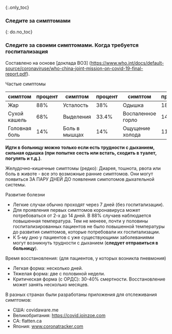 {:.only_toc}
### Следите за симптомами

{: do.no_toc}
### Следите за своими симптомами. Когда требуется госпитализация

Составлено на основе [доклада ВОЗ] (https://www.who.int/docs/default-source/coronaviruse/who-china-joint-mission-on-covid-19-final-report.pdf).   

Частые симптомы


|  симптом         |  процент  | симптом      |   процент   | симптом     |   процент   | 
| ---------------- | ---------- | ---------------- | ---------- | ---------------- | ---------- |
| Жар                  |    88%    | Усталость        |    38%    | Одышка            |   18%     |
| Сухой кашель  |    68%    | Выделения      |   33.4%  | Воспаленное горло |   14%     |
| Головная боль |    14%    | Боль в мышцах    |   14%     | Ощущение холода  |   11%     |


**Идти в больницу можно только если есть трудности с дыханием, сильная одышка (при попытке сесть или встать, сходить в туалет, погулять и т.д.)**.

Желудочно-кишечные симптомы (редко): 
Диарея, тошнота, рвота или боль в животе - все это возможные ранние симптомов. Они могут появиться ЗА ПАРУ ДНЕЙ ДО появления симпотомов дыхательной системы. 

Развитие болезни  
- Легкие случаи обычно проходят через 7 дней (без госпитализации). 
- Для проявления первых симптомов коронавируса может потребоваться от 2-х до 14 дней. В 88% случаев наблюдается повышенная температура. 
Тем не менеее, почти у половины госпитализированных пациентов не было повышенной температуры до развития симптомов, которые потребовали их госпитализации.
- К 5-му дню у пациентов с уже существующими заболеваниями могут возникнуть трудности с дыханием (**следует отправиться в больницу**). 

Время восстановления: (для пациентов, у которых возникла пневмония) 
- Легкая форма: несколько дней.     
- Тяжелая форма: две с половиной недели.  
- Критическая форма (с ОРДС): 30-40% смертности. Восстановление может занять несколько месяцев.

В разных странах были разработаны приложения для отслеживания симптомов:  
- США: covidaware.me
- Великобритания: https://covid.joinzoe.com
- CA: flatten.ca 
- Япония: www.coronatracker.com   
